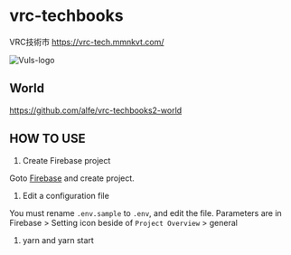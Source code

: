 # vrc-techbooks
VRC技術市 https://vrc-tech.mmnkvt.com/

![Vuls-logo](https://user-images.githubusercontent.com/1934979/75617707-4fd0bc80-5ba6-11ea-9ab7-1abcbbd7f2b1.png)


## World
https://github.com/alfe/vrc-techbooks2-world

## HOW TO USE

1. Create Firebase project

Goto [Firebase](https://console.firebase.google.com/) and create project.

1. Edit a configuration file

You must rename `.env.sample` to `.env`, and edit the file.
Parameters are in Firebase > Setting icon beside of `Project Overview` > general

1. yarn and yarn start

